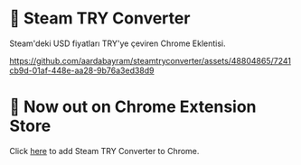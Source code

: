 # 🌿 Steam TRY Converter
Steam'deki USD fiyatları TRY'ye çeviren Chrome Eklentisi.


https://github.com/aardabayram/steamtryconverter/assets/48804865/7241cb9d-01af-448e-aa28-9b76a3ed38d9

# 🌿 Now out on Chrome Extension Store

Click [here](https://pages.github.com/](https://chromewebstore.google.com/detail/steam-try-converter/gloidbmfecaeegfbdjcclcdbfhnnhgmp)https://chromewebstore.google.com/detail/steam-try-converter/gloidbmfecaeegfbdjcclcdbfhnnhgmp) to add Steam TRY Converter to Chrome.


